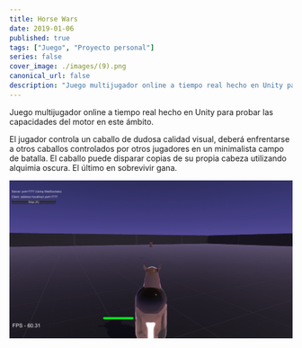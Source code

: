 ```yaml
---
title: Horse Wars
date: 2019-01-06
published: true
tags: ["Juego", "Proyecto personal"]
series: false
cover_image: ./images/(9).png
canonical_url: false
description: "Juego multijugador online a tiempo real hecho en Unity para probar las capacidades del motor en este ámbito."
---
```


Juego multijugador online a tiempo real hecho en Unity para probar las capacidades del motor en este ámbito.

El jugador controla un caballo de dudosa calidad visual, deberá enfrentarse a otros caballos controlados por otros jugadores en un minimalista campo de batalla. El caballo puede disparar copias de su propia cabeza utilizando alquimia oscura. El último en sobrevivir gana.

![Image](<./images/(7).png>)
